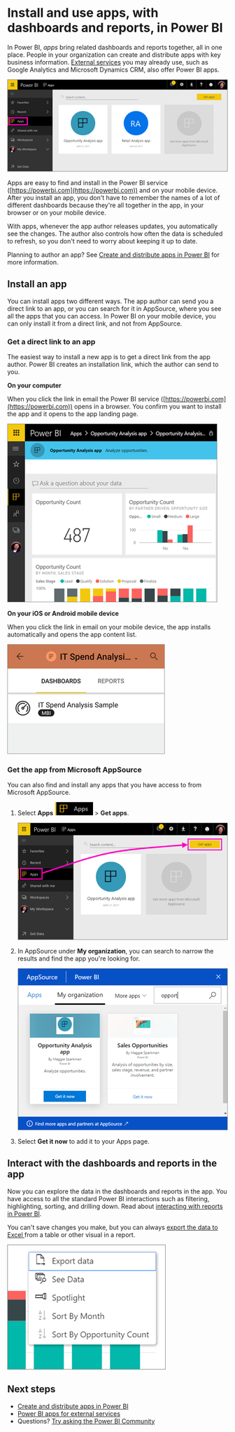 <properties 
   pageTitle="Install and use apps, with dashboards and reports, in Power BI"
   description="In Power BI, apps bring related dashboards and reports together, all in one place."
   services="powerbi" 
   documentationCenter="" 
   authors="maggiesMSFT" 
   manager="erikre" 
   editor=""
   tags=""
   qualityFocus="monitoring"
   qualityDate="10/02/2017"/>
 
<tags
   ms.service="powerbi"
   ms.devlang="NA"
   ms.topic="article"
   ms.tgt_pltfrm="NA"
   ms.workload="powerbi"
   ms.date="10/12/2017"
   ms.author="maggies"/>

# Install and use apps, with dashboards and reports, in Power BI

In Power BI, *apps* bring related dashboards and reports together, all in one place. People in your organization can create and distribute apps with key business information. [External services](powerbi-content-packs-services.md) you may already use, such as Google Analytics and Microsoft Dynamics CRM, also offer Power BI apps. 

![Apps in Power BI](media/powerbi-what-are-apps/power-bi-apps-left-nav.png)

Apps are easy to find and install in the Power BI service ([https://powerbi.com](https://powerbi.com)) and on your mobile device. After you install an app, you don't have to remember the names of a lot of different dashboards because they're all together in the app, in your browser or on your mobile device.

With apps, whenever the app author releases updates, you automatically see the changes. The author also controls how often the data is scheduled to refresh, so you don't need to worry about keeping it up to date. 

Planning to author an app? See [Create and distribute apps in Power BI](powerbi-service-create-apps.md) for more information.

## Install an app

You can install apps two different ways. The app author can send you a direct link to an app, or you can search for it in AppSource, where you see all the apps that you can access. In Power BI on your mobile device, you can only install it from a direct link, and not from AppSource. 

### Get a direct link to an app

The easiest way to install a new app is to get a direct link from the app author. Power BI creates an installation link, which the author can send to you.

**On your computer** 

When you click the link in email the Power BI service ([https://powerbi.com](https://powerbi.com)) opens in a browser. You confirm you want to install the app and it opens to the app landing page.

![App landing page in the Power BI service](media/powerbi-what-are-apps/power-bi-app-landing-page-opportunity-480.png)

**On your iOS or Android mobile device** 

When you click the link in email on your mobile device, the app installs automatically and opens the app content list. 

![App content list on mobile device](media/powerbi-what-are-apps/power-bi-app-index-it-spend-360.png)

### Get the app from Microsoft AppSource

You can also find and install any apps that you have access to from Microsoft AppSource. 

1. Select **Apps** ![Apps in the left navigation pane](media/powerbi-what-are-apps/power-bi-apps-bar.png) > **Get apps**. 

     ![The Get apps icon](media/powerbi-what-are-apps/power-bi-service-apps-get-apps-oppty.png)

3. In AppSource under **My organization**, you can search to narrow the results and find the app you're looking for.

     ![In AppSource under My organization](media/powerbi-what-are-apps/power-bi-appsource-my-org.png)

2. Select **Get it now** to add it to your Apps page. 

## Interact with the dashboards and reports in the app

Now you can explore the data in the dashboards and reports in the app. You have access to all the standard Power BI interactions such as filtering, highlighting, sorting, and drilling down. Read about [interacting with reports in Power BI](powerbi-service-interact-with-a-report-in-reading-view.md). 

You can't save changes you make, but you can always [export the data to Excel ](powerbi-service-export-data.md) from a table or other visual in a report.

![Export data from a Power BI visual](media/powerbi-what-are-apps/power-bi-service-export-data-visual.png)


## Next steps
- [Create and distribute apps in Power BI](powerbi-service-create-apps.md)
- [Power BI apps for external services](powerbi-content-packs-services.md)
- Questions? [Try asking the Power BI Community](http://community.powerbi.com/)
